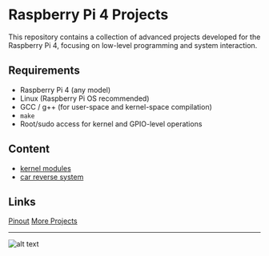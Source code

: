 # Raspberry Pi 4 Projects

This repository contains a collection of advanced projects developed for the Raspberry Pi 4, focusing on low-level programming and system interaction.


## Requirements

- Raspberry Pi 4 (any model)
- Linux (Raspberry Pi OS recommended)
- GCC / g++ (for user-space and kernel-space compilation)
- `make`
- Root/sudo access for kernel and GPIO-level operations


## Content
- [kernel modules](https://github.com/idogiat/linux_develop/tree/master/kernel_module)
- [car reverse system](https://github.com/idogiat/linux_develop/tree/master/rpi4/car_reverse_system)


## Links
[Pinout](https://pinout.xyz/)
[More Projects](https://www.instructables.com/Raspberry-Pi-Projects/)

------
![alt text](https://dnycf48t040dh.cloudfront.net/fit-in/840x473/GPIO-diagram-Raspberry-Pi-4.png)